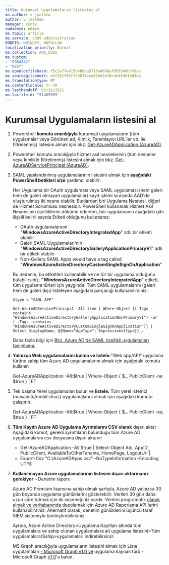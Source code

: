 ```yaml
---
title: Kurumsal Uygulamaların listesini al
ms.author: v-jmathew
author: v-jmathew
manager: scotv
audience: Admin
ms.topic: article
ms.service: o365-administration
ROBOTS: NOINDEX, NOFOLLOW
localization_priority: Normal
ms.collection: Adm_O365
ms.custom:
- "9004342"
- "9837"
ms.openlocfilehash: f5c1a77e415d4bbaa5718a6668af95934db7e5ae
ms.sourcegitcommit: e5f261f95ffc6074cce89e62ef8c4e9fd519d3ee
ms.translationtype: MT
ms.contentlocale: tr-TR
ms.lasthandoff: 03/26/2021
ms.locfileid: "51405509"
---
```

# <a name="get-a-list-of-enterprise-applications"></a>Kurumsal Uygulamaların listesini al

1. Powershell **komutu aracılığıyla** kurumsal uygulamaların (tüm uygulamalar veya Görünen ad, Kimlik, Tanımlayıcı URL'ler vb. ile filtrelenmiş) listesini almak için bkz. [Get-AzureADApplication (AzureAD)](https://docs.microsoft.com/powershell/module/azuread/get-azureadapplication).
2. Powershell komutu aracılığıyla hizmet asıl nesnelerinin (tüm nesneler veya kimlikle filtrelenmiş) listesini almak için bkz. [Get-AzureADServicePrincipal (AzureAD)](https://docs.microsoft.com/powershell/module/azuread/get-azureadserviceprincipal).
3. SAML yapılandırılmış uygulamalarının listesini almak için **aşağıdaki PowerShell betikleri size** yardımcı olabilir:

    Her Uygulama bir OAuth uygulaması veya SAML uygulaması (hem galeri hem de galeri olmayan uygulamalar) kayıt işlemi sırasında AAD'de oluşturulmuş iki nesne olabilir. Bunlardan biri Uygulama Nesnesi, diğeri de Hizmet Sorumlusu nesnesidir. PowerShell kullanarak Hizmet Asıl Nesnesinin özelliklerini dökümü ederken, her uygulamanın aşağıdaki gibi ilişkili belirli sayıda Etiketi olduğunu bulursanız:

    - OAuth uygulamalarının **"WindowsAzureActiveDirectoryIntegratedApp**" adlı bir etiketi olabilir
    - Galeri SAML Uygulamaları'nın **"WindowsAzureActiveDirectoryGalleryApplicationPrimaryV1**" adlı bir etiketi olabilir
    - Non-Gallery SAML Apps would have a tag called "**WindowsAzureActiveDirectoryCustomSingleSignOnApplication**"

    Bu nedenle, bu etiketleri kullanabilir ve ne tür bir uygulama olduğunu bulabilirsiniz. **"WindowsAzureActiveDirectoryIntegratedApp**" etiketi, tüm uygulama türleri için yaygındır. Tüm SAML uygulamalarını (galeri hem de galeri dışı) listeleyen aşağıdaki parçacığı kullanabilirsiniz:

    `$type = "SAML APP"`

    `Get-AzureADServicePrincipal -All true | Where-Object {(.Tags -contains "WindowsAzureActiveDirectoryGalleryApplicationNonPrimaryV1") -or (_.Tags -contains "WindowsAzureActiveDirectoryCustomSingleSignOnApplication")} | Select DisplayName, @{Name="AppType"; Expression={type}}_.`

    Daha fazla bilgi için [Bkz. Azure AD'de SAML özellikli uygulamaları tanımlama.](https://docs.microsoft.com/answers/questions/24259/identify-saml-enabled-apps-in-azure-ad.html)

4. **Yalnızca Web uygulamalarını bulma ve listele:**"Web app/API" uygulama türüne sahip tüm Azure AD uygulamalarını almak için aşağıdaki komutu kullanın

    Get-AzureADApplication -All:$true | Where-Object { $_. PublicClient -ne $true } | FT
5. Tek başına Yerel uygulamaları bulun ve **listele:** Tüm yerel istemci (masaüstü/mobil cihaz) uygulamalarını almak için aşağıdaki komutu çalıştırın.

    Get-AzureADApplication -All:$true | Where-Object { $_. PublicClient -eq $true } | FT
6. **Tüm Kayıtlı Azure AD Uygulama Ayrıntılarını CSV olarak** dışarı aktar : Aşağıdaki komut, gerekli ayrıntıların bulunduğu tüm Azure AD uygulamalarını csv dosyasına dışarı aktarır:

    - Get-AzureADApplication -All:$true | Select-Object Adı, AppID, PublicClient, AvailableToOtherTenants, HomePage, LogoutUrl |
    - Export-Csv "C:\AzureADApps.csv" -NoTypeInformation -Encoding UTF8

7. **Kullanılmayan Azure uygulamalarının listesini dışarı aktarmanız gerekiyor** – Denetim raporu

    Azure AD Premium lisansına sahip olmak şartıyla, Azure AD yalnızca 30 gün boyunca uygulama günlüklerini gösterebilir.
    Verileri 30 gün daha uzun süre tutmak için iki seçeneğiniz vardır. Verileri programatik [olarak almak ve veritabanında](https://docs.microsoft.com/azure/active-directory/reports-monitoring/concept-reporting-api) depolamak için Azure AD Raporlama API'lerini kullanabilirsiniz. Alternatif olarak, denetim günlüklerini üçüncü taraf SIEM sistemiyle tümleştirebilirsiniz.

    Ayrıca, Azure Active Directory>Uygulama Kayıtları altında tüm uygulamalara ve sahip olunan uygulamalara ait uygulama listesini>Tüm uygulamalara/Sahip>uygulamaları indirebilirsiniz.

    MS Graph aracılığıyla uygulamaların listesini almak için Liste uygulamaları [- Microsoft Graph v1.0 ve](https://docs.microsoft.com/graph/api/application-list) uygulama kaynak türü - Microsoft Graph [v1.0](https://docs.microsoft.com/graph/api/resources/application)'a bakın.
